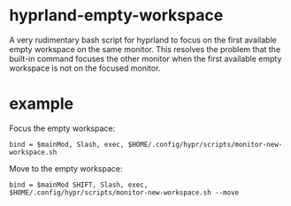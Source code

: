 # hyprland-empty-workspace
A very rudimentary bash script for hyprland to focus on the first available empty workspace on the same monitor. This resolves the problem that the built-in command focuses the other monitor when the first available empty workspace is not on the focused monitor.

# example
Focus the empty workspace:

```bind = $mainMod, Slash, exec, $HOME/.config/hypr/scripts/monitor-new-workspace.sh```

Move to the empty workspace:

```bind = $mainMod SHIFT, Slash, exec, $HOME/.config/hypr/scripts/monitor-new-workspace.sh --move```

